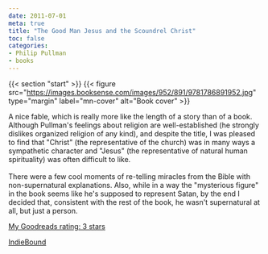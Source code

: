 ```yaml
---
date: 2011-07-01
meta: true
title: "The Good Man Jesus and the Scoundrel Christ"
toc: false
categories:
- Philip Pullman
- books
---
```


{{< section "start" >}}
{{< figure src="https://images.booksense.com/images/952/891/9781786891952.jpg" type="margin" label="mn-cover" alt="Book cover" >}}

A nice fable, which is really more like the length of a story than of a book. Although Pullman's feelings about religion are well-established (he strongly dislikes organized religion of any kind), and despite the title, I was pleased to find that "Christ" (the representative of the church) was in many ways a sympathetic character and "Jesus" (the representative of natural human spirituality) was often difficult to like. <br /><br />There were a few cool moments of re-telling miracles from the Bible with non-supernatural explanations. Also, while in a way the "mysterious figure" in the book seems like he's supposed to represent Satan, by the end I decided that, consistent with the rest of the book, he wasn't supernatural at all, but just a person.

[My Goodreads rating: 3 stars](https://www.goodreads.com/review/show/180795551)  

[IndieBound](https://www.indiebound.org/book/9781786891952)
